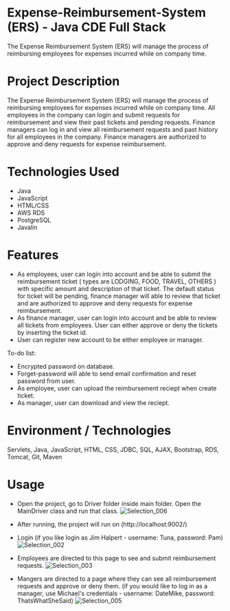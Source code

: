 # Expense-Reimbursement-System (ERS) - Java CDE Full Stack
The Expense Reimbursement System (ERS) will manage the process of reimbursing employees for expenses incurred while on company time. 

# Project Description
The Expense Reimbursement System (ERS) will manage the process of reimbursing employees for expenses incurred while on company time. All employees in the company can login and submit requests for reimbursement and view their past tickets and pending requests. Finance managers can log in and view all reimbursement requests and past history for all employees in the company. Finance managers are authorized to approve and deny requests for expense reimbursement.

# Technologies Used
* Java
* JavaScript
* HTML/CSS
* AWS RDS
* PostgreSQL
* Javalin

# Features
* As employees, user can login into account and be able to submit the reimbursement ticket ( types are LODGING, FOOD, TRAVEL, OTHERS ) with specific amount and   description of that ticket. The default status for ticket will be pending, finance manager will able to review that ticket and are authorized to approve and deny requests for expense reimbursement.
* As finance manager, user can login into account and be able to review all tickets from employees. User can either approve or deny the tickets by inserting the ticket id.
* User can register new account to be either employee or manager.

To-do list:

* Encrypted password on database.
* Forget-password will able to send email confirmation and reset password from user.
* As employee, user can upload the reimbursement reciept when create ticket.
* As manager, user can download and view the reciept.


# Environment / Technologies
Servlets, Java, JavaScript, HTML, CSS, JDBC, SQL, AJAX, Bootstrap, RDS, Tomcat, Git, Maven

# Usage

* Open the project, go to Driver folder inside main folder. Open the MainDriver class and run that class.
![Selection_006](https://user-images.githubusercontent.com/16307728/116434036-e7f42100-a7fe-11eb-9240-97273d8d00ba.png)

* After running, the project will run on (http://localhost:9002/)
* Login (if you like login as Jim Halpert - username: Tuna, password: Pam)
![Selection_002](https://user-images.githubusercontent.com/16307728/116434673-79639300-a7ff-11eb-983d-8d880110e8d1.png)

* Employees are directed to this page to see and submit reimbursement requests.
![Selection_003](https://user-images.githubusercontent.com/16307728/116435038-ce9fa480-a7ff-11eb-8807-ca8d6b55e51c.png)

* Mangers are directed to a page where they can see all reimbursement requests and approve or deny them. (if you would like to log in as 
  a manager, use Michael's credentials - username: DateMike, password: ThatsWhatSheSaid)
  ![Selection_005](https://user-images.githubusercontent.com/16307728/116435594-61404380-a800-11eb-9e5f-d63a1f18f1b7.png)



